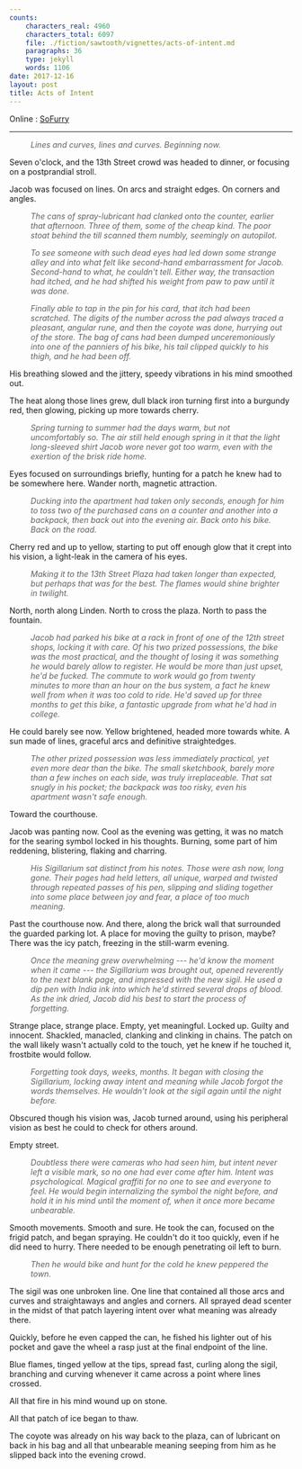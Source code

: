 ```yaml
---
counts:
    characters_real: 4960
    characters_total: 6097
    file: ./fiction/sawtooth/vignettes/acts-of-intent.md
    paragraphs: 36
    type: jekyll
    words: 1106
date: 2017-12-16
layout: post
title: Acts of Intent
---
```


Online
:   [SoFurry](https://www.sofurry.com/view/1275793)

-----

<style>
blockquote {
    padding: 0 1em;
    border: none;
}
</style>

> *Lines and curves, lines and curves. Beginning now.*

Seven o'clock, and the 13th Street crowd was headed to dinner, or focusing on a postprandial stroll.

Jacob was focused on lines. On arcs and straight edges. On corners and angles.

> *The cans of spray-lubricant had clanked onto the counter, earlier that afternoon. Three of them, some of the cheap kind.  The poor stoat behind the till scanned them numbly, seemingly on autopilot.*
>
> *To see someone with such dead eyes had led down some strange alley and into what felt like second-hand embarrassment for Jacob. Second-hand to what, he couldn't tell. Either way, the transaction had itched, and he had shifted his weight from paw to paw until it was done.*
>
> *Finally able to tap in the pin for his card, that itch had been scratched. The digits of the number across the pad always traced a pleasant, angular rune, and then the coyote was done, hurrying out of the store. The bag of cans had been dumped unceremoniously into one of the panniers of his bike, his tail clipped quickly to his thigh, and he had been off.*

His breathing slowed and the jittery, speedy vibrations in his mind smoothed out.

The heat along those lines grew, dull black iron turning first into a burgundy red, then glowing, picking up more towards cherry.


> *Spring turning to summer had the days warm, but not uncomfortably so. The air still held enough spring in it that the light long-sleeved shirt Jacob wore never got too warm, even with the exertion of the brisk ride home.*

Eyes focused on surroundings briefly, hunting for a patch he knew had to be somewhere here. Wander north, magnetic attraction.

> *Ducking into the apartment had taken only seconds, enough for him to toss two of the purchased cans on a counter and another into a backpack, then back out into the evening air. Back onto his bike. Back on the road.*

Cherry red and up to yellow, starting to put off enough glow that it crept into his vision, a light-leak in the camera of his eyes.

> *Making it to the 13th Street Plaza had taken longer than expected, but perhaps that was for the best. The flames would shine brighter in twilight.*

North, north along Linden. North to cross the plaza. North to pass the fountain.

> *Jacob had parked his bike at a rack in front of one of the 12th street shops, locking it with care. Of his two prized possessions, the bike was the most practical, and the thought of losing it was something he would barely allow to register. He would be more than just upset, he'd be fucked. The commute to work would go from twenty minutes to more than an hour on the bus system, a fact he knew well from when it was too cold to ride. He'd saved up for three months to get this bike, a fantastic upgrade from what he'd had in college.*

He could barely see now. Yellow brightened, headed more towards white. A sun made of lines, graceful arcs and definitive straightedges.

> *The other prized possession was less immediately practical, yet even more dear than the bike. The small sketchbook, barely more than a few inches on each side, was truly irreplaceable. That sat snugly in his pocket; the backpack was too risky, even his apartment wasn't safe enough.*

Toward the courthouse.

Jacob was panting now. Cool as the evening was getting, it was no match for the searing symbol locked in his thoughts. Burning, some part of him reddening, blistering, flaking and charring.

> *His Sigillarium sat distinct from his notes. Those were ash now, long gone. Their pages had held letters, all unique, warped and twisted through repeated passes of his pen, slipping and sliding together into some place between joy and fear, a place of too much meaning.*

Past the courthouse now. And there, along the brick wall that surrounded the guarded parking lot. A place for moving the guilty to prison, maybe? There was the icy patch, freezing in the still-warm evening.

> *Once the meaning grew overwhelming --- he'd know the moment when it came --- the Sigillarium was brought out, opened reverently to the next blank page, and impressed with the new sigil. He used a dip pen with India ink into which he'd stirred several drops of blood. As the ink dried, Jacob did his best to start the process of forgetting.*

Strange place, strange place. Empty, yet meaningful. Locked up. Guilty and innocent. Shackled, manacled, clanking and clinking in chains. The patch on the wall likely wasn't actually cold to the touch, yet he knew if he touched it, frostbite would follow.

> *Forgetting took days, weeks, months. It began with closing the Sigillarium, locking away intent and meaning while Jacob forgot the words themselves. He wouldn't look at the sigil again until the night before.*

Obscured though his vision was, Jacob turned around, using his peripheral vision as best he could to check for others around.

Empty street.

> *Doubtless there were cameras who had seen him, but intent never left a visible mark, so no one had ever come after him. Intent was psychological. Magical graffiti for no one to see and everyone to feel. He would begin internalizing the symbol the night before, and hold it in his mind until the moment of, when it once more became unbearable.*

Smooth movements. Smooth and sure. He took the can, focused on the frigid patch, and began spraying. He couldn't do it too quickly, even if he did need to hurry. There needed to be enough penetrating oil left to burn.

> *Then he would bike and hunt for the cold he knew peppered the town.*

The sigil was one unbroken line. One line that contained all those arcs and curves and straightaways and angles and corners. All sprayed dead scenter in the midst of that patch layering intent over what meaning was already there.

Quickly, before he even capped the can, he fished his lighter out of his pocket and gave the wheel a rasp just at the final endpoint of the line.

Blue flames, tinged yellow at the tips, spread fast, curling along the sigil, branching and curving whenever it came across a point where lines crossed.

All that fire in his mind wound up on stone.

All that patch of ice began to thaw.

The coyote was already on his way back to the plaza, can of lubricant on back in his bag and all that unbearable meaning seeping from him as he slipped back into the evening crowd.
